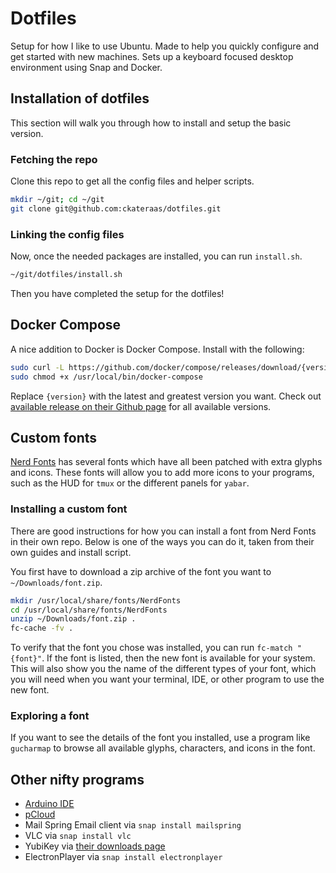 # Dotfiles

Setup for how I like to use Ubuntu. Made to help you quickly configure and get started with new machines.
Sets up a keyboard focused desktop environment using Snap and Docker.

## Installation of dotfiles

This section will walk you through how to install and setup the basic version.

### Fetching the repo

Clone this repo to get all the config files and helper scripts.

```bash
mkdir ~/git; cd ~/git
git clone git@github.com:ckateraas/dotfiles.git
```

### Linking the config files

Now, once the needed packages are installed, you can run `install.sh`.

```bash
~/git/dotfiles/install.sh
```

Then you have completed the setup for the dotfiles!

## Docker Compose

A nice addition to Docker is Docker Compose. Install with the following:

```bash
sudo curl -L https://github.com/docker/compose/releases/download/{version}/docker-compose-$(uname -s)-$(uname -m) -o /usr/local/bin/docker-compose
sudo chmod +x /usr/local/bin/docker-compose
```

Replace `{version}` with the latest and greatest version you want. Check out [available release on their Github page](https://github.com/docker/compose/releases/) for all available versions.

## Custom fonts

[Nerd Fonts](https://github.com/ryanoasis/nerd-fonts/releases) has several fonts which have all
been patched with extra glyphs and icons. These fonts will allow you to add more icons to your
programs, such as the HUD for `tmux` or the different panels for `yabar`.

### Installing a custom font

There are good instructions for how you can install a font from Nerd Fonts in their own repo.
Below is one of the ways you can do it, taken from their own guides and install script.

You first have to download a zip archive of the font you want to `~/Downloads/font.zip`.

```bash
mkdir /usr/local/share/fonts/NerdFonts
cd /usr/local/share/fonts/NerdFonts
unzip ~/Downloads/font.zip .
fc-cache -fv .
```

To verify that the font you chose was installed, you can run `fc-match "{font}"`. If the font is
listed, then the new font is available for your system. This will also show you the name of the
different types of your font, which you will need when you want your terminal, IDE, or other
program to use the new font.

### Exploring a font

If you want to see the details of the font you installed, use a program like
`gucharmap` to browse all available glyphs, characters, and icons in the font.

## Other nifty programs

- [Arduino IDE](https://www.arduino.cc/en/guide/linux)
- [pCloud](https://blog.pcloud.com/pcloud-drive-for-linux/)
- Mail Spring Email client via `snap install mailspring`
- VLC via `snap install vlc`
- YubiKey via [their downloads page](https://www.yubico.com/products/services-software/download/)
- ElectronPlayer via `snap install electronplayer`
